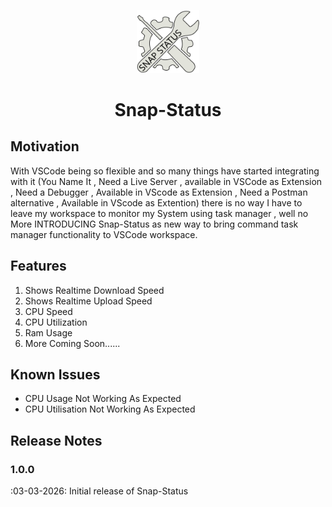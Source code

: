 <p align="center">
      <img width="20%" src="https://raw.githubusercontent.com/Dhananjay-JSR/system-info-vscode-ext/main/logo/logo.svg" alt="Snap-Status" />
      <h1 align="center">Snap-Status</h1>
</p>


## Motivation

With VSCode being so flexible and so many things have started integrating with it (You Name It , Need a Live Server , available in VSCode as Extension , Need a Debugger , Available in VScode as Extension , Need a Postman alternative , Available in VScode as Extention) there is no way I have to leave my workspace to monitor my System using task manager , well no More INTRODUCING Snap-Status as new way to bring command task manager functionality to VSCode workspace.

## Features

1) Shows Realtime Download Speed
2) Shows Realtime Upload Speed
3) CPU Speed
4) CPU Utilization
5) Ram Usage
6) More Coming Soon......

## Known Issues

 - CPU Usage Not Working As Expected
 - CPU Utilisation Not Working As Expected

## Release Notes


### 1.0.0

:03-03-2026:
    Initial release of Snap-Status
